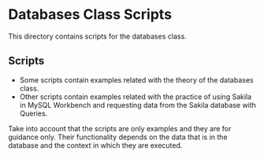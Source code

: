 # Databases Class Scripts

This directory contains scripts for the databases class.

## Scripts

- Some scripts contain examples related with the theory of the databases class.
- Other scripts contain examples related with the practice of using Sakila in MySQL Workbench and requesting data from the Sakila database with Queries.

Take into account that the scripts are only examples and they are for guidance only. Their functionality depends on the data that is in the database and the context in which they are executed.